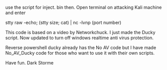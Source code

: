 use the script for inject. bin 
then.
Open terminal on attacking Kali machine and enter

stty raw -echo; (stty size; cat) | nc -lvnp (port number)

This code is based on a video by Networkchuck. I just made the Ducky script.
Now updated to turn off windows realtime anti virus protection.

Reverse powershell ducky already has the No AV code but I have made No_AV_Ducky code
for those who want to use it with their own scripts.

Have fun.
Dark Storme

